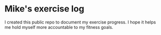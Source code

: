 # Mike's exercise log
I created this public repo to document my exercise progress. I hope it helps me hold myself more accountable to my fitness goals. 

